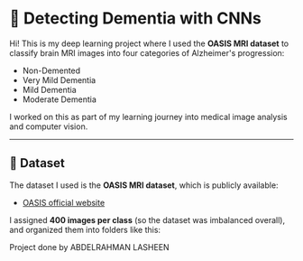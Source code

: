 # 🧠 Detecting Dementia with CNNs

Hi! This is my deep learning project where I used the **OASIS MRI dataset** to classify brain MRI images into four categories of Alzheimer's progression:

- Non-Demented
- Very Mild Dementia
- Mild Dementia
- Moderate Dementia

I worked on this as part of my learning journey into medical image analysis and computer vision.

-------------------------------------------------------------------------------------------------------

## 📂 Dataset
The dataset I used is the **OASIS MRI dataset**, which is publicly available:

- [OASIS official website](https://www.oasis-brains.org/)

I assigned **400 images per class** (so the dataset was imbalanced overall), and organized them into folders like this:


Project done by ABDELRAHMAN LASHEEN
